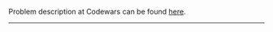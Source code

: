 Problem description at Codewars can be found
[here](https://www.codewars.com/kata/591588d49f4056e13f000001/train/python).

-------------


